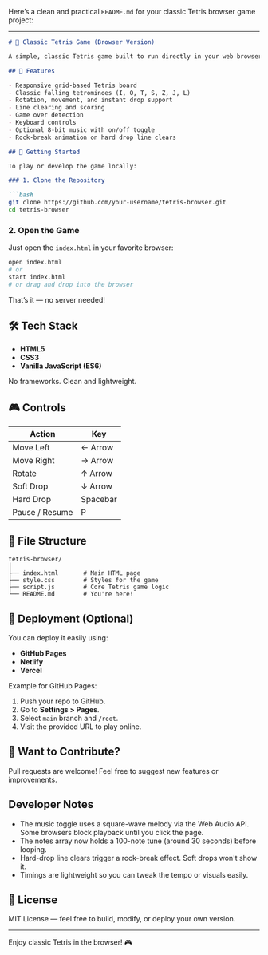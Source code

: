 Here’s a clean and practical `README.md` for your classic Tetris browser game project:

---

````markdown
# 🧱 Classic Tetris Game (Browser Version)

A simple, classic Tetris game built to run directly in your web browser. No installs, just pure blocks and fun!

## 🎯 Features

- Responsive grid-based Tetris board
- Classic falling tetrominoes (I, O, T, S, Z, J, L)
- Rotation, movement, and instant drop support
- Line clearing and scoring
- Game over detection
- Keyboard controls
- Optional 8-bit music with on/off toggle
- Rock-break animation on hard drop line clears

## 🚀 Getting Started

To play or develop the game locally:

### 1. Clone the Repository

```bash
git clone https://github.com/your-username/tetris-browser.git
cd tetris-browser
````

### 2. Open the Game

Just open the `index.html` in your favorite browser:

```bash
open index.html
# or
start index.html
# or drag and drop into the browser
```

That’s it — no server needed!

## 🛠️ Tech Stack

* **HTML5**
* **CSS3**
* **Vanilla JavaScript (ES6)**

No frameworks. Clean and lightweight.

## 🎮 Controls

| Action         | Key      |
| -------------- | -------- |
| Move Left      | ← Arrow  |
| Move Right     | → Arrow  |
| Rotate         | ↑ Arrow  |
| Soft Drop      | ↓ Arrow  |
| Hard Drop      | Spacebar |
| Pause / Resume | P        |

## 📁 File Structure

```
tetris-browser/
│
├── index.html       # Main HTML page
├── style.css        # Styles for the game
├── script.js        # Core Tetris game logic
└── README.md        # You're here!
```

## 📌 Deployment (Optional)

You can deploy it easily using:

* **GitHub Pages**
* **Netlify**
* **Vercel**

Example for GitHub Pages:

1. Push your repo to GitHub.
2. Go to **Settings > Pages**.
3. Select `main` branch and `/root`.
4. Visit the provided URL to play online.

## 🧩 Want to Contribute?

Pull requests are welcome! Feel free to suggest new features or improvements.

## Developer Notes

- The music toggle uses a square-wave melody via the Web Audio API. Some browsers block playback until you click the page.
- The notes array now holds a 100-note tune (around 30 seconds) before looping.
- Hard-drop line clears trigger a rock-break effect. Soft drops won't show it.
- Timings are lightweight so you can tweak the tempo or visuals easily.

## 📜 License

MIT License — feel free to build, modify, or deploy your own version.

---

Enjoy classic Tetris in the browser! 🎮
